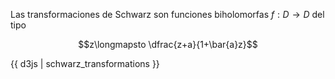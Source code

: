 Las transformaciones de Schwarz son funciones biholomorfas $f:D\longrightarrow D$ del tipo

$$z\longmapsto \dfrac{z+a}{1+\bar{a}z}$$

{{ d3js | schwarz_transformations }}

